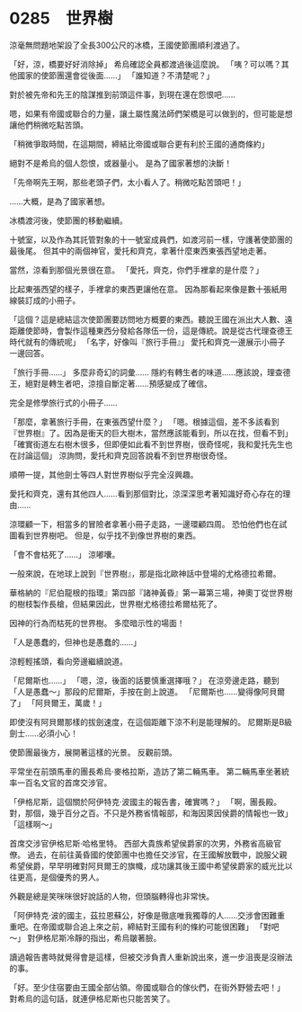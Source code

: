 # 0285　世界樹

涼毫無問題地架設了全長300公尺的冰橋，王國使節團順利渡過了。

「好，涼，橋要好好消除掉」
希烏確認全員都渡過後這麼說。
「咦？可以嗎？其他國家的使節團還會從後面……」
「誰知道？不清楚呢？」

對於被先帝和先王的陰謀推到前頭這件事，到現在還在怨恨吧……

嗯，如果有帝國或聯合的力量，讓土屬性魔法師們架橋是可以做到的，但可能是想讓他們稍微吃點苦頭。

「稍微爭取時間，在這期間，締結比帝國或聯合更有利於王國的通商條約」

絕對不是希烏的個人怨恨，或器量小。
是為了國家著想的決斷！

「先帝啊先王啊，那些老頭子們，太小看人了。稍微吃點苦頭吧！」

……大概，是為了國家著想。

冰橋渡河後，使節團的移動繼續。

十號室，以及作為其託管對象的十一號室成員們，如渡河前一樣，守護著使節團的最後尾。
但其中的兩個神官，愛托和齊克，拿著什麼東西東張西望地走著。

當然，涼看到那個光景很在意。
「愛托，齊克，你們手裡拿的是什麼？」

比起東張西望的樣子，手裡拿的東西更讓他在意。
因為那看起來像是數十張紙用線裝訂成的小冊子。

「這個？這是總結這次使節團要訪問地方概要的東西。聽說王國在派出大人數、遠距離使節時，會製作這種東西分發給各隊伍一份，這是傳統。說是從古代理查德王時代就有的傳統呢」
「名字，好像叫『旅行手冊』」
愛托和齊克一邊展示小冊子一邊回答。

「旅行手冊……」
多麼非奇幻的詞彙……
隱約有轉生者的味道……應該說，理查德王，絕對是轉生者吧，涼擅自斷定著……預感變成了確信。

完全是修學旅行式的小冊子……

「那麼，拿著旅行手冊，在東張西望什麼？」
「嗯。根據這個，差不多該看到『世界樹』了。因為是衝天的巨大樹木，當然應該能看到，所以在找，但看不到」
「確實街道左右樹木很多，但即便如此看不到世界樹，很奇怪呢，我和愛托先生也在討論這個」
涼詢問，愛托和齊克回答說看不到世界樹很奇怪。

順帶一提，其他劍士等四人對世界樹似乎完全沒興趣。

愛托和齊克，還有其他四人……看到那個對比，涼深深思考著知識好奇心存在的理由……

涼環顧一下，相當多的冒險者拿著小冊子走路，一邊環顧四周。
恐怕他們也在試圖看到世界樹吧。
但是，似乎找不到像世界樹的東西。

「會不會枯死了……」
涼嘟囔。

一般來說，在地球上說到『世界樹』，那是指北歐神話中登場的尤格德拉希爾。

華格納的『尼伯龍根的指環』第四部『諸神黃昏』第一幕第三場，神奧丁從世界樹的樹枝製作長槍，但結果因此，世界樹尤格德拉希爾枯死了。

因神的行為而枯死的世界樹。
多麼暗示性的場面！

「人是愚蠢的，但神也是愚蠢的……」

涼輕輕搖頭，看向旁邊繼續說道。

「尼爾斯也……」
「嗯，涼，後面的話要慎重選擇哦？」
在涼旁邊走路，聽到「人是愚蠢～」那段的尼爾斯，手按在劍上說道。
「尼爾斯也……變得像阿貝爾了」
「阿貝爾王，萬歲！」

即使沒有阿貝爾那樣的拔劍速度，在這個距離下涼不利是能理解的。
尼爾斯是B級劍士……必須小心！

使節團最後方，展開著這樣的光景。
反觀前頭。

平常坐在前頭馬車的團長希烏·麥格拉斯，造訪了第二輛馬車。
第二輛馬車坐著統率一百名文官的首席交涉官。

「伊格尼斯，這個關於阿伊特克·波國主的報告書，確實嗎？」
「啊，團長殿。對，那個，幾乎百分之百。不只是外務省情報部，和海因萊因侯爵的情報也一致」
「這樣啊～」

首席交涉官伊格尼斯·哈格里特。
西部大貴族希望侯爵家的次男，外務省高級官僚。
過去，在前往黃昏國的使節團中也擔任交涉官，在王國解放戰中，說服父親希望侯爵，早早明確對阿貝爾王的旗幟，成功讓其後王國中希望侯爵家的威光比以往更高，是個優秀的男人。

外觀是總是笑咪咪很好說話的人物，但頭腦轉得也非常快。

「阿伊特克·波的國主，茲拉恩蘇公，好像是徹底唯我獨尊的人……交涉會困難重重吧。在帝國或聯合追上來之前，締結對王國有利的條約可能很困難」
「對吧～」
對伊格尼斯冷靜的指出，希烏皺著臉。

讀過報告書時就覺得會是這樣，但被交涉負責人重新說出來，進一步沮喪是沒辦法的事。

「好。至少住宿要由王國全部佔領。帝國或聯合的傢伙們，在街外野營去吧！」
對希烏的這句話，就連伊格尼斯也只能苦笑了。